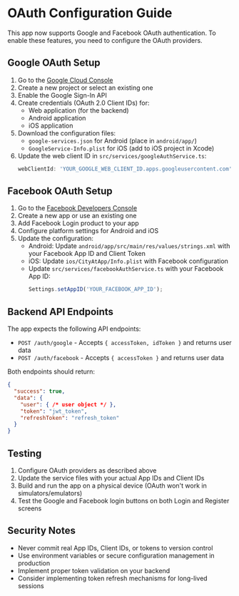 # OAuth Configuration Guide

This app now supports Google and Facebook OAuth authentication. To enable these features, you need to configure the OAuth providers.

## Google OAuth Setup

1. Go to the [Google Cloud Console](https://console.cloud.google.com/)
2. Create a new project or select an existing one
3. Enable the Google Sign-In API
4. Create credentials (OAuth 2.0 Client IDs) for:
   - Web application (for the backend)
   - Android application
   - iOS application
5. Download the configuration files:
   - `google-services.json` for Android (place in `android/app/`)
   - `GoogleService-Info.plist` for iOS (add to iOS project in Xcode)
6. Update the web client ID in `src/services/googleAuthService.ts`:
   ```typescript
   webClientId: 'YOUR_GOOGLE_WEB_CLIENT_ID.apps.googleusercontent.com',
   ```

## Facebook OAuth Setup

1. Go to the [Facebook Developers Console](https://developers.facebook.com/)
2. Create a new app or use an existing one
3. Add Facebook Login product to your app
4. Configure platform settings for Android and iOS
5. Update the configuration:
   - Android: Update `android/app/src/main/res/values/strings.xml` with your Facebook App ID and Client Token
   - iOS: Update `ios/CityAtApp/Info.plist` with Facebook configuration
   - Update `src/services/facebookAuthService.ts` with your Facebook App ID:
     ```typescript
     Settings.setAppID('YOUR_FACEBOOK_APP_ID');
     ```

## Backend API Endpoints

The app expects the following API endpoints:

- `POST /auth/google` - Accepts `{ accessToken, idToken }` and returns user data
- `POST /auth/facebook` - Accepts `{ accessToken }` and returns user data

Both endpoints should return:
```json
{
  "success": true,
  "data": {
    "user": { /* user object */ },
    "token": "jwt_token",
    "refreshToken": "refresh_token"
  }
}
```

## Testing

1. Configure OAuth providers as described above
2. Update the service files with your actual App IDs and Client IDs
3. Build and run the app on a physical device (OAuth won't work in simulators/emulators)
4. Test the Google and Facebook login buttons on both Login and Register screens

## Security Notes

- Never commit real App IDs, Client IDs, or tokens to version control
- Use environment variables or secure configuration management in production
- Implement proper token validation on your backend
- Consider implementing token refresh mechanisms for long-lived sessions